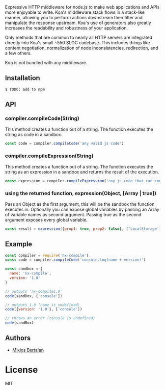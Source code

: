 Expressive HTTP middleware for node.js to make web applications and APIs more enjoyable to write. Koa's middleware stack flows in a stack-like manner, allowing you to perform actions downstream then filter and manipulate the response upstream. Koa's use of generators also greatly increases the readability and robustness of your application.

  Only methods that are common to nearly all HTTP servers are integrated directly into Koa's small ~550 SLOC codebase. This
  includes things like content negotiation, normalization of node inconsistencies, redirection, and a few others.

  Koa is not bundled with any middleware.

## Installation

```
$ TODO: add to npm
```

## API

### compiler.compileCode(String)

This method creates a function out of a string. The function executes the string as code in a sandbox.

```js
const code = compiler.compileCode('any valid js code')
```

### compiler.compileExpression(String)

This method creates a function out of a string. The function executes the string as an expression in a sandbox and returns the result of the execution.

```js
const expression = compiler.compileExpression('any js code that can come after a return')
```

### using the returned function, expression(Object, [Array | true])

Pass an Object as the first argument, this will be the sandbox the function executes in. Optionally you can expose global variables by passing an Array of variable names as second argument. Passing true as the second argument exposes every global variable.

```js
const result = expression({prop1: true, prop2: false}, ['LocalStorage'])
```

## Example

```js
const compiler = require('nx-compile')
const code = compiler.compileCode('console.log(name + version)')

const sandbox = {
  name: 'nx-compile',
  version: '1.0'
}

// outputs 'nx-compile1.0'
code(sandBox, ['console'])

// outputs 1.0 (name is undefined)
code({version: '1.0'}, ['console'])

// throws an error (console is undefined)
code(sandBox)
```

## Authors

  - [Miklos Bertalan](https://github.com/solkimicreb)

# License

  MIT
